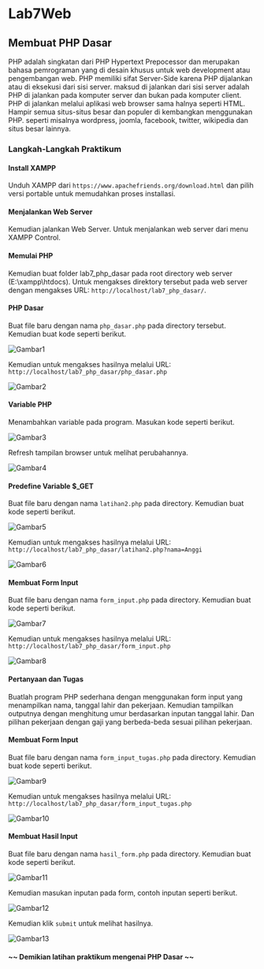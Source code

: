 # Lab7Web

## Membuat PHP Dasar

PHP adalah singkatan dari PHP Hypertext Prepocessor dan merupakan bahasa
pemrograman yang di desain khusus untuk web development atau pengembangan web.
PHP memiliki sifat Server-Side karena PHP dijalankan atau di eksekusi dari sisi server.
maksud di jalankan dari sisi server adalah PHP di jalankan pada komputer server dan
bukan pada komputer client. PHP di jalankan melalui aplikasi web browser sama halnya
seperti HTML. Hampir semua situs-situs besar dan populer di kembangkan menggunakan
PHP. seperti misalnya wordpress, joomla, facebook, twitter, wikipedia dan situs besar
lainnya.

### Langkah-Langkah Praktikum

#### Install XAMPP

Unduh XAMPP dari `https://www.apachefriends.org/download.html` dan pilih versi
portable untuk memudahkan proses installasi.

#### Menjalankan Web Server
Kemudian jalankan Web Server.
Untuk menjalankan web server dari menu XAMPP Control.

#### Memulai PHP
Kemudian buat folder lab7_php_dasar pada root directory web server (E:\xampp\htdocs).
Untuk mengakses direktory tersebut pada web server dengan mengakses URL:
`http://localhost/lab7_php_dasar/`.

#### PHP Dasar
Buat file baru dengan nama `php_dasar.php` pada directory tersebut. 
Kemudian buat kode seperti berikut.

![Gambar1](screenshot/ss1.png)

Kemudian untuk mengakses hasilnya melalui URL:
`http://localhost/lab7_php_dasar/php_dasar.php`

![Gambar2](screenshot/ss2.png)

#### Variable PHP
Menambahkan variable pada program.
Masukan kode seperti berikut.

![Gambar3](screenshot/ss3.png)

Refresh tampilan browser untuk melihat perubahannya.

![Gambar4](screenshot/ss4.png)

#### Predefine Variable $_GET
Buat file baru dengan nama `latihan2.php` pada directory. 
Kemudian buat kode seperti berikut.

![Gambar5](screenshot/ss5.png)

Kemudian untuk mengakses hasilnya melalui URL:
`http://localhost/lab7_php_dasar/latihan2.php?nama=Anggi`

![Gambar6](screenshot/ss6.png)

#### Membuat Form Input
Buat file baru dengan nama `form_input.php` pada directory. 
Kemudian buat kode seperti berikut.

![Gambar7](screenshot/ss7.png)

Kemudian untuk mengakses hasilnya melalui URL:
`http://localhost/lab7_php_dasar/form_input.php`

![Gambar8](screenshot/ss8.png)


#### Pertanyaan dan Tugas
Buatlah program PHP sederhana dengan menggunakan form input yang menampilkan
nama, tanggal lahir dan pekerjaan. Kemudian tampilkan outputnya dengan menghitung
umur berdasarkan inputan tanggal lahir. Dan pilihan pekerjaan dengan gaji yang
berbeda-beda sesuai pilihan pekerjaan.

#### Membuat Form Input
Buat file baru dengan nama `form_input_tugas.php` pada directory. 
Kemudian buat kode seperti berikut.

![Gambar9](screenshot/ss11.png)

Kemudian untuk mengakses hasilnya melalui URL:
`http://localhost/lab7_php_dasar/form_input_tugas.php`

![Gambar10](screenshot/ss12.png)

#### Membuat Hasil Input
Buat file baru dengan nama `hasil_form.php` pada directory. 
Kemudian buat kode seperti berikut.

![Gambar11](screenshot/ss13.png)

Kemudian masukan inputan pada form, contoh inputan seperti berikut.

![Gambar12](screenshot/ss14.png)

Kemudian klik `submit` untuk melihat hasilnya.

![Gambar13](screenshot/ss15.png)

#### ~~ Demikian latihan praktikum mengenai PHP Dasar ~~

